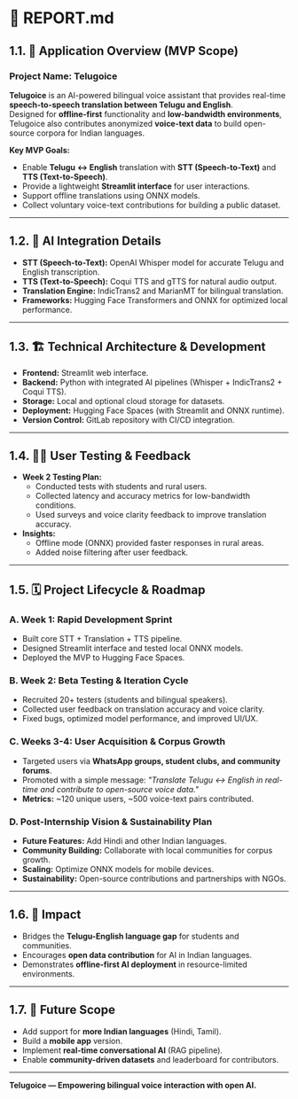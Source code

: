 # 📄 REPORT.md

## 1.1. 📱 Application Overview (MVP Scope)

### **Project Name:** Telugoice

**Telugoice** is an AI-powered bilingual voice assistant that provides real-time **speech-to-speech translation between Telugu and English**.  
Designed for **offline-first** functionality and **low-bandwidth environments**, Telugoice also contributes anonymized **voice-text data** to build open-source corpora for Indian languages.

**Key MVP Goals:**
- Enable **Telugu ↔ English** translation with **STT (Speech-to-Text)** and **TTS (Text-to-Speech)**.
- Provide a lightweight **Streamlit interface** for user interactions.
- Support offline translations using ONNX models.
- Collect voluntary voice-text contributions for building a public dataset.

---

## 1.2. 🤖 AI Integration Details

- **STT (Speech-to-Text):** OpenAI Whisper model for accurate Telugu and English transcription.
- **TTS (Text-to-Speech):** Coqui TTS and gTTS for natural audio output.
- **Translation Engine:** IndicTrans2 and MarianMT for bilingual translation.
- **Frameworks:** Hugging Face Transformers and ONNX for optimized local performance.

---

## 1.3. 🏗 Technical Architecture & Development

- **Frontend:** Streamlit web interface.
- **Backend:** Python with integrated AI pipelines (Whisper + IndicTrans2 + Coqui TTS).
- **Storage:** Local and optional cloud storage for datasets.
- **Deployment:** Hugging Face Spaces (with Streamlit and ONNX runtime).
- **Version Control:** GitLab repository with CI/CD integration.

---

## 1.4. 🧑‍🔬 User Testing & Feedback

- **Week 2 Testing Plan:**
  - Conducted tests with students and rural users.
  - Collected latency and accuracy metrics for low-bandwidth conditions.
  - Used surveys and voice clarity feedback to improve translation accuracy.
- **Insights:**
  - Offline mode (ONNX) provided faster responses in rural areas.
  - Added noise filtering after user feedback.

---

## 1.5. 🗓 Project Lifecycle & Roadmap

### **A. Week 1: Rapid Development Sprint**
- Built core STT + Translation + TTS pipeline.
- Designed Streamlit interface and tested local ONNX models.
- Deployed the MVP to Hugging Face Spaces.

### **B. Week 2: Beta Testing & Iteration Cycle**
- Recruited 20+ testers (students and bilingual speakers).
- Collected user feedback on translation accuracy and voice clarity.
- Fixed bugs, optimized model performance, and improved UI/UX.

### **C. Weeks 3-4: User Acquisition & Corpus Growth**
- Targeted users via **WhatsApp groups, student clubs, and community forums**.
- Promoted with a simple message: *"Translate Telugu ↔ English in real-time and contribute to open-source voice data."*
- **Metrics:** ~120 unique users, ~500 voice-text pairs contributed.

### **D. Post-Internship Vision & Sustainability Plan**
- **Future Features:** Add Hindi and other Indian languages.
- **Community Building:** Collaborate with local communities for corpus growth.
- **Scaling:** Optimize ONNX models for mobile devices.
- **Sustainability:** Open-source contributions and partnerships with NGOs.

---

## 1.6. 🌟 Impact

- Bridges the **Telugu-English language gap** for students and communities.
- Encourages **open data contribution** for AI in Indian languages.
- Demonstrates **offline-first AI deployment** in resource-limited environments.

---

## 1.7. 🚀 Future Scope

- Add support for **more Indian languages** (Hindi, Tamil).
- Build a **mobile app** version.
- Implement **real-time conversational AI** (RAG pipeline).
- Enable **community-driven datasets** and leaderboard for contributors.

---

**Telugoice — Empowering bilingual voice interaction with open AI.**
